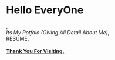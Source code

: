 <h1>Hello EveryOne</h1>,<br>
                 <i>Its My Potfoio (Giving All Detail About Me)</i>,<br>
                                                         RESUME,<br><br>
                                                               <u><b>Thank You For Visiting.</b></u>
